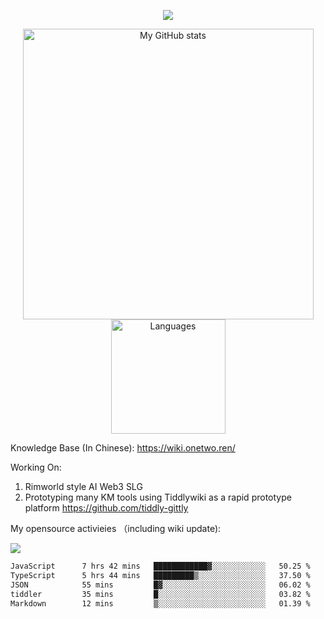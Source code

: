 <a href="https://github.com/linonetwo">
    <p align="center">
        <img src="https://github-profile-trophy.vercel.app/?username=linonetwo&column=7&theme=onedark"/>
    </p>
</a>
<a align="center" href="https://github.com/linonetwo">
  <p align="center">
    <img src="https://github-readme-stats.vercel.app/api?username=linonetwo&show_icons=true&count_private=true" alt="My GitHub stats" width="465"/>
    <img src="https://github-readme-stats.vercel.app/api/top-langs/?username=linonetwo&layout=compact&langs_count=10" alt="Languages" height="183">
  </p>
</a>

Knowledge Base (In Chinese): https://wiki.onetwo.ren/

Working On: 

1. Rimworld style AI Web3 SLG
1. Prototyping many KM tools using Tiddlywiki as a rapid prototype platform https://github.com/tiddly-gittly

My opensource activieies （including wiki update):

![](https://visitor-badge.glitch.me/badge?page_id=linonetwo.linonetwo)

<!--START_SECTION:waka-->

```txt
JavaScript      7 hrs 42 mins   ████████████▓░░░░░░░░░░░░   50.25 %
TypeScript      5 hrs 44 mins   █████████▒░░░░░░░░░░░░░░░   37.50 %
JSON            55 mins         █▓░░░░░░░░░░░░░░░░░░░░░░░   06.02 %
tiddler         35 mins         █░░░░░░░░░░░░░░░░░░░░░░░░   03.82 %
Markdown        12 mins         ▒░░░░░░░░░░░░░░░░░░░░░░░░   01.39 %
```

<!--END_SECTION:waka-->
